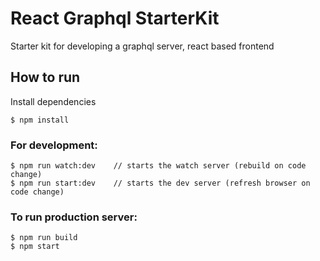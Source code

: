 # React Graphql StarterKit
Starter kit for developing a graphql server, react based frontend 

## How to run

Install dependencies
```
$ npm install
```

### For development:
```
$ npm run watch:dev    // starts the watch server (rebuild on code change)
$ npm run start:dev    // starts the dev server (refresh browser on code change)
```

### To run production server:
```
$ npm run build
$ npm start
```

